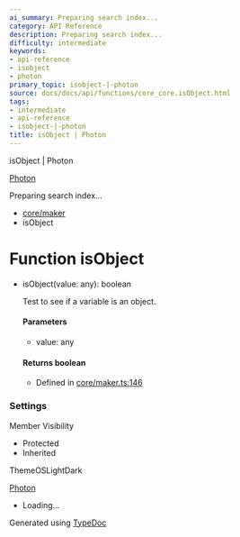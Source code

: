 ```yaml
---
ai_summary: Preparing search index...
category: API Reference
description: Preparing search index...
difficulty: intermediate
keywords:
- api-reference
- isobject
- photon
primary_topic: isobject-|-photon
source: docs/docs/api/functions/core_core.isObject.html
tags:
- intermediate
- api-reference
- isobject-|-photon
title: isObject | Photon
---
```

isObject | Photon

[Photon](../index.md)




Preparing search index...

* [core/maker](../modules/core_core.md)
* isObject

# Function isObject

* isObject(value: any): boolean

  Test to see if a variable is an object.

  #### Parameters

  + value: any

  #### Returns boolean

  + Defined in [core/maker.ts:146](https://github.com/mwhite454/photon/blob/main/packages/photon/src/core/maker.ts#L146)

### Settings

Member Visibility

* Protected
* Inherited

ThemeOSLightDark

[Photon](../index.md)

* Loading...

Generated using [TypeDoc](https://typedoc.org/)
